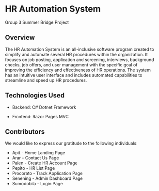 # HR Automation System

Group 3 Summer Bridge Project

## Overview
The HR Automation System is an all-inclusive software program created to simplify and automate several HR procedures within the organization. It focuses on job posting, application and screening, interviews, background checks, job offers, and user management with the specific goal of improving the efficiency and effectiveness of HR operations. The system has an intuitive user interface and includes automated capabilities to streamline and speed up HR procedures.

## Technologies Used

- Backend: C# Dotnet Framework

- Frontend: Razor Pages MVC


## Contributors

We would like to express our gratitude to the following individuals:

- Apit - Home Landing Page
- Arar - Contact Us Page
- Palen - Create HR Account Page
- Pepito - HR List Page
- Procorato - Track Application Page
- Senening - Admin Dashboard Page
- Sumodobila - Login Page
